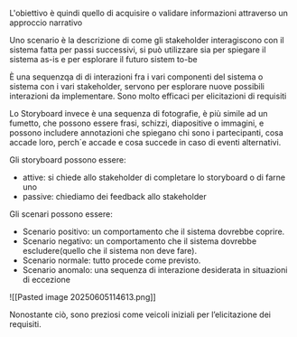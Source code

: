 L'obiettivo è quindi quello di acquisire o validare informazioni attraverso un approccio narrativo

Uno scenario è la descrizione di come gli stakeholder interagiscono con il sistema fatta per passi successivi, si può utilizzare sia per spiegare il sistema as-is e per esplorare il futuro sistem to-be

È una sequenzqa di di interazioni fra i vari componenti del sistema o sistema con i vari stakeholder, servono per esplorare nuove possibili interazioni da implementare. Sono molto efficaci per elicitazioni di requisiti

Lo Storyboard invece è una sequenza di fotografie, è più simile ad un fumetto, che possono essere frasi, schizzi, diapositive o immagini, e possono includere annotazioni che spiegano chi sono i partecipanti, cosa accade loro, perch´e accade e cosa succede in caso di eventi alternativi.

Gli storyboard possono essere:
- attive: si chiede allo stakeholder di completare lo storyboard o di farne uno
- passive: chiediamo dei feedback allo stakeholder


Gli scenari possono essere: 
- Scenario positivo: un comportamento che il sistema dovrebbe coprire.
- Scenario negativo: un comportamento che il sistema dovrebbe escludere(quello che il sistema non deve fare). 
- Scenario normale: tutto procede come previsto. 
- Scenario anomalo: una sequenza di interazione desiderata in situazioni di eccezione

![[Pasted image 20250605114613.png]]

Nonostante ciò, sono preziosi come veicoli iniziali per l’elicitazione dei requisiti.
